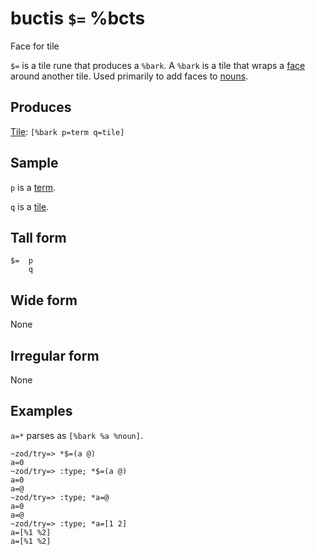 buctis `$=` %bcts
==========================

Face for tile

`$=` is a tile rune that produces a `%bark`. A `%bark` is a tile that
wraps a [face]() around another tile. Used primarily to add faces to
[nouns]().

Produces
--------

[Tile](): `[%bark p=term q=tile]`

Sample
------

`p` is a [term]().

`q` is a [tile]().

Tall form
---------

    $=  p
        q

Wide form
---------

None

Irregular form
--------------

None

Examples
--------

`a=*` parses as `[%bark %a %noun]`.

    ~zod/try=> *$=(a @)
    a=0
    ~zod/try=> :type; *$=(a @)
    a=0
    a=@
    ~zod/try=> :type; *a=@
    a=0
    a=@
    ~zod/try=> :type; *a=[1 2]
    a=[%1 %2]
    a=[%1 %2]
